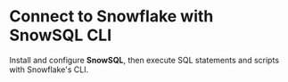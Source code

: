 # Connect to Snowflake with SnowSQL CLI

Install and configure **SnowSQL**, then execute SQL statements and scripts with Snowflake's CLI.